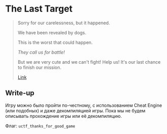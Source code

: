# The Last Target

> Sorry for our carelessness, but it happened.
> 
> We have been revealed by dogs.
> 
> This is the worst that could happen.
> 
> *They call us for battle!*
>
> But we are very cute and we can't fight! Help us! It's our last chance to finish our mission.
>
> [Link](http://ejudge.ufmli.ru/ctf_game.zip)

## Write-up
Игру можно было пройти по-честному, с использованием Cheat Engine (или подобных) и даже декомпиляцией игры.
Пока мы не будем описывать прохождение игры или её декомпиляцию.

Флаг: `uctf_thanks_for_good_game`
